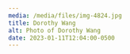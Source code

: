 ```yaml
---
media: /media/files/img-4824.jpg
title: Dorothy Wang
alt: Photo of Dorothy Wang
date: 2023-01-11T12:04:00-0500
---
```

